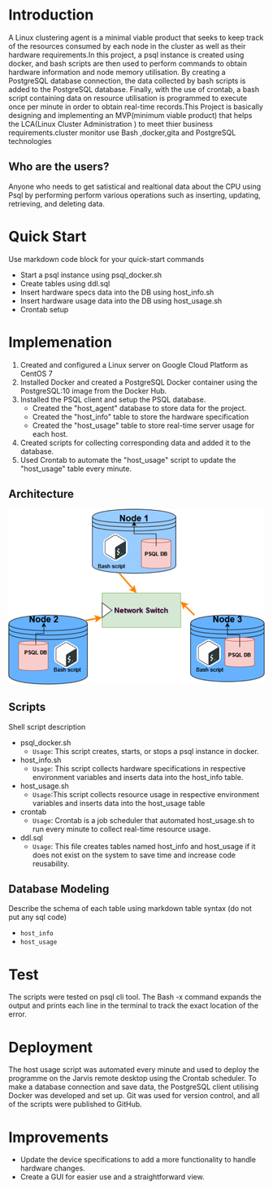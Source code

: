 # Introduction
A Linux clustering agent is a minimal viable product that seeks to keep track of the resources consumed by each node in the cluster as well as their hardware requirements.In this project, a psql instance is created using docker, and bash scripts are then used to perform commands to obtain hardware information and node memory utilisation.
By creating a PostgreSQL database connection, the data collected by bash scripts is added to the PostgreSQL database.
Finally, with the use of crontab, a bash script containing data on resource utilisation is programmed to execute once per minute in order to obtain real-time records.This Project is basically designing and implementing an MVP(minimum viable product) that helps the LCA(Linux Cluster Administration ) to meet thier business requirements.cluster monitor use Bash ,docker,gita and PostgreSQL technologies

## Who are the users?
Anyone who needs to get satistical and realtional data about the CPU using Psql by performing perform various operations such as inserting, updating, retrieving, and deleting data.

# Quick Start
Use markdown code block for your quick-start commands
- Start a psql instance using psql_docker.sh
- Create tables using ddl.sql
- Insert hardware specs data into the DB using host_info.sh
- Insert hardware usage data into the DB using host_usage.sh
- Crontab setup

# Implemenation
1. Created and configured a Linux server on Google Cloud Platform as CentOS 7  
2. Installed Docker and created a PostgreSQL Docker container using the PostgreSQL:10 image from the Docker Hub.  
3. Installed the PSQL client and setup the PSQL database.  
	- Created the "host_agent" database to store data for the project.  
	- Created the "host_info" table to store the hardware specification  
	- Created the "host_usage" table to store real-time server usage for each host.  
4. Created scripts for collecting corresponding data and added it to the database.  
5. Used Crontab to automate the "host_usage" script to update the "host_usage" table every minute.


## Architecture
![pic.png](assets%2Flinux.png)

## Scripts
Shell script description
- psql_docker.sh 
  - `Usage`: This script creates, starts, or stops a  psql instance in docker.
- host_info.sh
  - `Usage`: This script collects hardware specifications in respective environment variables and inserts data into the host_info table.
- host_usage.sh
  -  `Usage`:This script collects resource usage in respective environment variables and inserts data into the host_usage table
- crontab
  - `Usage`: Crontab is a job scheduler that automated host_usage.sh to run every minute to collect real-time resource usage.
- ddl.sql
  - `Usage`: This file creates tables named host_info and host_usage if it does not exist on the system to save time and increase code reusability.

## Database Modeling
Describe the schema of each table using markdown table syntax (do not put any sql code)
- `host_info`
- `host_usage`

# Test
The scripts were tested on psql cli tool. The Bash -x command expands the output and prints each line in the terminal to track the exact location of the error.

# Deployment
The host usage script was automated every minute and used to deploy the programme on the Jarvis remote desktop using the Crontab scheduler.
To make a database connection and save data, the PostgreSQL client utilising Docker was developed and set up.
Git was used for version control, and all of the scripts were published to GitHub. 

# Improvements 
- Update the device specifications to add a more functionality to handle hardware changes. 
- Create a GUI for easier use and a straightforward view.